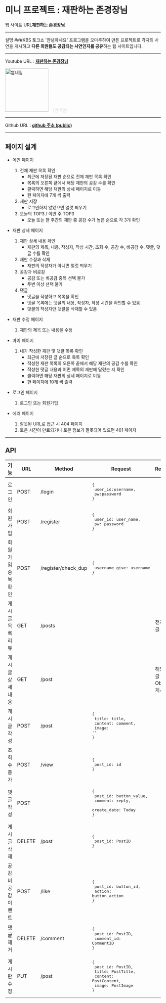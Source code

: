 # 미니 프로젝트 : 재판하는 존경장님

웹 사이트 URL[**재판하는 존경장님**](http://starandnight.shop/) 
<hr>

설명
###KBS 토크쇼 '안녕하세요' 프로그램을 오마주하여 만든 프로젝트로 각자의 사연을 게시하고 **다른 회원들도 공감되는 사연인지를 공유**하는 웹 사이트입니다.  

<hr>

Youtube URL : [**재판하는 존경장님**](https://www.youtube.com/watch?v=ssS0QL75v0g)

<img width="140" alt="썸네일" src="https://user-images.githubusercontent.com/84619866/133743855-03d1d3cd-b89c-409a-92fe-9aeb455c75a5.png">
<span style="margin-left: 10px; color: gainsboro;">(썸네일)</span>

<hr>

Github URL : [**github 주소 (public)**](https://github.com/jeangho293/_week1)

<hr>

## 페이지 설계

- 메인 페이지
  1. 전체 재판 목록 확인
     - 최근에 저장된 재판 순으로 전체 재판 목록 확인
     - 목록의 오른쪽 끝에서 해당 재판의 공감 수를 확인
     - 클릭하면 해당 재판의 상세 페이지로 이동
     - 한 페이지에 7개 씩 출력
  2. 재판 저장
     - 로그인하지 않았으면 얼럿 띄우기
  3. 오늘의 TOP3 / 이번 주 TOP3
     - 오늘 또는 한 주간의 재판 중 공감 수가 높은 순으로 각 3개 확인
- 재판 상세 페이지
  1. 재판 상세 내용 확인
     - 재판의 제목, 내용, 작성자, 작성 시간, 조회 수, 공감 수, 비공감 수, 댓글, 댓글 수를 확인
  2. 재판 수정과 삭제
     - 재판의 작성자가 아니면 얼럿 띄우기
  3. 공감과 비공감
     - 공감 또는 비공감 중복 선택 불가
     - 두번 이상 선택 불가
  4. 댓글
     - 댓글을 작성하고 목록을 확인
     - 댓글 목록에는 댓글의 내용, 작성자, 작성 시간을 확인할 수 있음
     - 댓글의 작성자만 댓글을 삭제할 수 있음
- 재판 수정 페이지
  1. 재판의 제목 또는 내용을 수정
- 마이 페이지
  1. 내가 작성한 재판 및 댓글 목록 확인
     - 최근에 저장된 글 순으로 목록 확인
     - 작성한 재판 목록의 오른쪽 끝에서 해당 재판의 공감 수를 확인
     - 작성한 댓글 내용과 어떤 제목의 재판에 달렸는 지 확인
     - 클릭하면 해당 재판의 상세 페이지로 이동
     - 한 페이지에 10개 씩 출력
- 로그인 페이지
  1. 로그인 또는 회원가입
    
- 에러 페이지
  1. 잘못된 URL로 접근 시 404 페이지
  2. 토큰 시간이 만료되거나 토큰 정보가 잘못되어 있으면 401 페이지
   
<hr>

## API
기능 | URL | Method | Request | Response
---- | ---- | ---- | --------| ---------|
로그인 | POST | /login | <pre>{<br>   user_id:username,<br>   pw:password<br>}</pre>
회원가입 | POST | /register | <pre>{<br>   user_id: user_name,<br>   pw: password<br>}</pre>
회원가입 중복 확인 | POST | /register/check_dup | <pre>{<br>   username_give: username<br>}</pre>
게시글 목록 리뷰 | GET | /posts |  | 전체 게시글 목록 
게시글 상세 내용 | GET | /post | | 해당 게시글 Objectid, 게시글 DB
게시글 작성 | POST | /post | <pre>{<br>   title: title,<br>   content: comment,<br>   image: ''<br>}</pre>
조회수 증가 | POST | /view | <pre>{<br>   post_id: id<br>}</pre>
댓글 작성 | POST |  | <pre>{<br>   post_id: button_value,<br>   comment: reply,<br>   create_date: Today<br>}</pre>
게시글 삭제 | DELETE | /post | <pre>{<br>   post_id: PostID<br>}</pre>
공감 비공감 이벤트 | POST | /like | <pre>{<br>   post_id: button_id,<br>   action: button_action<br>}</pre>
댓글 제거 | DELETE | /comment | <pre>{<br>   post_id: PostID,<br>   comment_id: CommentID<br>}</pre>
게시판 수정 | PUT | /post | <pre>{<br>   post_id: PostID,<br>   title: PostTitle,<br>   content: PostContent,<br>   image: PostImage<br>}</pre>

